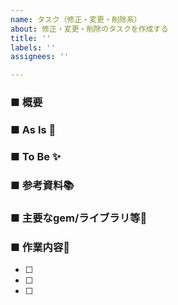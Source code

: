 ```yaml
---
name: タスク（修正・変更・削除系）
about: 修正・変更・削除のタスクを作成する
title: ''
labels: ''
assignees: ''

---
```


### ■ 概要

### ■ As Is 👀

### ■ To Be ✨

### ■ 参考資料📚

### ■ 主要なgem/ライブラリ等💎

### ■ 作業内容💪
  - [ ]  
  - [ ]
  - [ ]
